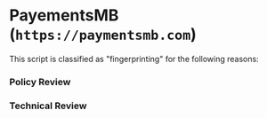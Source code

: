# PayementsMB (`https://paymentsmb.com`)

This script is classified as "fingerprinting" for the following reasons:

### Policy Review

### Technical Review
